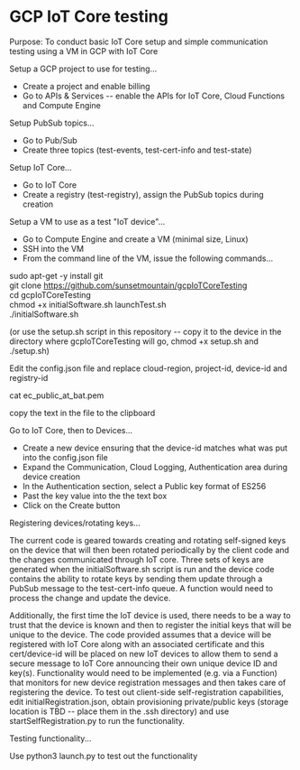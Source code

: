 # GCP IoT Core testing

Purpose: To conduct basic IoT Core setup and simple communication testing using a VM in GCP with IoT Core

Setup a GCP project to use for testing...
- Create a project and enable billing
- Go to APIs & Services -- enable the APIs for IoT Core, Cloud Functions and Compute Engine

Setup PubSub topics...
- Go to Pub/Sub
- Create three topics (test-events, test-cert-info and test-state)

Setup IoT Core...
- Go to IoT Core
- Create a registry (test-registry), assign the PubSub topics during creation

Setup a VM to use as a test "IoT device"...
- Go to Compute Engine and create a VM (minimal size, Linux)
- SSH into the VM
- From the command line of the VM, issue the following commands...

sudo apt-get -y install git<br/>
git clone https://github.com/sunsetmountain/gcpIoTCoreTesting<br/>
cd gcpIoTCoreTesting<br/>
chmod +x initialSoftware.sh launchTest.sh <br/>
./initialSoftware.sh<br/>


(or use the setup.sh script in this repository -- copy it to the device in the directory where gcpIoTCoreTesting will go, chmod +x setup.sh and ./setup.sh)

Edit the config.json file and replace cloud-region, project-id, device-id and registry-id

cat ec_public_at_bat.pem

copy the text in the file to the clipboard

Go to IoT Core, then to Devices...
- Create a new device ensuring that the device-id matches what was put into the config.json file
- Expand the Communication, Cloud Logging, Authentication area during device creation
- In the Authentication section, select a Public key format of ES256
- Past the key value into the the text box
- Click on the Create button


Registering devices/rotating keys...

The current code is geared towards creating and rotating self-signed keys on the device that will then been rotated periodically by the client code and the changes communicated through IoT core. Three sets of keys are generated when the initialSoftware.sh script is run and the device code contains the ability to rotate keys by sending them update through a PubSub message to the test-cert-info queue. A function would need to process the change and update the device.

Additionally, the first time the IoT device is used, there needs to be a way to trust that the device is known and then to register the initial keys that will be unique to the device. The code provided assumes that a device will be registered with IoT Core along with an associated certificate and this cert/device-id will be placed on new IoT devices to allow them to send a secure message to IoT Core announcing their own unique device ID and key(s). Functionality would need to be implemented (e.g. via a Function) that monitors for new device registration messages and then takes care of registering the device. To test out client-side self-registration capabilities, edit initialRegistration.json, obtain provisioning private/public keys (storage location is TBD -- place them in the .ssh directory) and use startSelfRegistration.py to run the functionality.


Testing functionality...

Use python3 launch.py to test out the functionality
